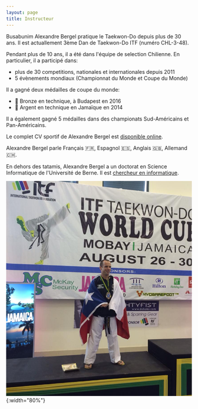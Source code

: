 ```yaml
---
layout: page
title: Instructeur
---
```

Busabunim Alexandre Bergel pratique le Taekwon-Do depuis plus de 30 ans. Il est actuallement 3ème Dan de Taekwon-Do ITF (numéro CHL-3-48).

Pendant plus de 10 ans, il a été dans l'équipe de selection Chilienne. En particulier, il a participé dans:
- plus de 30 competitions, nationales et internationales depuis 2011
- 5 évènements mondiaux (Championnat du Monde et Coupe du Monde)

Il a gagné deux médailles de coupe du monde:
- 🥉 Bronze en technique, à Budapest en 2016
- 🥈 Argent en technique en Jamaïque en 2014

Il a également gagné 5 médailles dans des championats Sud-Américains et Pan-Américains.

Le complet CV sportif de Alexandre Bergel est [disponible online](https://bergel.eu/sport.pdf).

Alexandre Bergel parle Français 🇫🇷, Espagnol 🇪🇸, Anglais 🇬🇧, Allemand 🇨🇭.

En dehors des tatamis, Alexandre Bergel a un doctorat en Science Informatique de l'Université de Berne. Il est [chercheur en informatique](https://bergel.eu/).

![Alt World Cup 2014](images/WorldCup2014.JPEG){:width="80%"}
